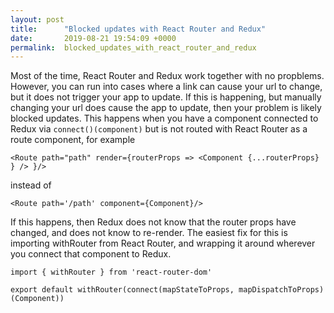 ```yaml
---
layout: post
title:      "Blocked updates with React Router and Redux"
date:       2019-08-21 19:54:09 +0000
permalink:  blocked_updates_with_react_router_and_redux
---
```



Most of the time, React Router and Redux work together with no propblems. However, you can run into cases where a link can cause your url to change, but it does not trigger your app to update. If this is happening, but manually changing your url does cause the app to update, then your problem is likely blocked updates. This happens when you have a component connected to Redux via `connect()(component)`  but is not routed with React Router as a route component, for example

`<Route path="path" render={routerProps => <Component {...routerProps} } /> }/>` 

instead of 

`<Route path='/path' component={Component}/>`

If this happens, then Redux does not know that the router props have changed, and does not know to re-render. The easiest fix for this is importing withRouter from React Router,  and wrapping it around wherever you connect that component to Redux.

```
import { withRouter } from 'react-router-dom'

export default withRouter(connect(mapStateToProps, mapDispatchToProps)(Component))
```
